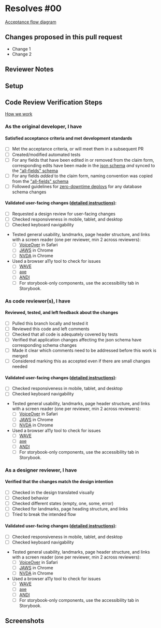 # Resolves #00

[Acceptance flow diagram](https://github.com/newjersey/dol-ui-claimant-intake/blob/main/docs/development-acceptance-flow.drawio.svg)

<!--
    If applicable, insert the GH issue number in the markdown header above.
    The hyperlink will be filled in by GitHub magic.
    The key word "Resolves" before the issue number will mark the issue as done when merged.
    Insert a non-keyword if you don't want the issue marked done upon merge)
--->

## Changes proposed in this pull request

- Change 1
- Change 2

<!--
    Please add/remove/edit any of the template below to fit the needs
    of this specific PR
--->

## Reviewer Notes

<!--
    Is there anything you would like reviewers to give additional scrutiny?
--->

## Setup

<!--
    Add any steps or code to run in this section to help others run your code:

    ```sh
    echo "Code goes here"
    ```
--->

## Code Review Verification Steps

[How we work](https://github.com/newjersey/dol-ui-claimant-intake/blob/main/docs/CONTRIBUTING.md)

### As the original developer, I have

#### Satisfied acceptance criteria and met development standards

- [ ] Met the acceptance criteria, or will meet them in a subsequent PR
- [ ] Created/modified automated tests
- [ ] For any fields that have been edited in or removed from the claim form, corresponding edits have been made in the [json schema](https://github.com/newjersey/dol-ui-claimant-intake/blob/main/schemas/claim-v1.0.json) _and_ synced to the ["all-fields" schema](https://github.com/newjersey/dol-ui-claimant-intake/blob/main/schemas/claim-v1.0-all-fields.json)
- [ ] For any fields _added_ to the claim form, naming convention was copied from the ["all-fields" schema](https://github.com/newjersey/dol-ui-claimant-intake/blob/main/schemas/claim-v1.0-all-fields.json)
- [ ] Followed guidelines for [zero-downtime deploys](https://spring.io/blog/2016/05/31/zero-downtime-deployment-with-a-database) for any database schema changes

#### Validated user-facing changes ([detailed instructions)](https://github.com/newjersey/dol-ui-claimant-intake/tree/main/docs/a11y-testing-instructions.md):

- [ ] Requested a design review for user-facing changes
- [ ] Checked responsiveness in mobile, tablet, and desktop
- [ ] Checked keyboard navigability

* Tested general usability, landmarks, page header structure, and links with a screen reader (one per reviewer, min 2 across reviewers):
  - [ ] [VoiceOver](https://dequeuniversity.com/screenreaders/voiceover-keyboard-shortcuts) in Safari
  - [ ] [JAWS](https://docs.google.com/document/d/1YGVMAbQgBVYaPhTgzJeMer1iMpBsOSVCshyyu-vmGi4/edit#heading=h.4ufpsgyrhe3p) in Chrome
  - [ ] [NVDA](https://www.nvaccess.org/files/nvda/documentation/userGuide.html) in Chrome
* Used a browser a11y tool to check for issues
  - [ ] [WAVE](https://wave.webaim.org/)
  - [ ] [axe](https://www.deque.com/axe/devtools/)
  - [ ] [ANDI](https://www.ssa.gov/accessibility/andi/help/install.html#install)
  - [ ] For storybook-only components, use the accessibility tab in Storybook.

### As code reviewer(s), I have

#### Reviewed, tested, and left feedback about the changes

- [ ] Pulled this branch locally and tested it
- [ ] Reviewed this code and left comments
- [ ] Checked that all code is adequately covered by tests
- [ ] Verified that application changes affecting the json schema have corresponding schema changes
- [ ] Made it clear which comments need to be addressed before this work is merged
- [ ] Considered marking this as accepted even if there are small changes needed

#### Validated user-facing changes ([detailed instructions)](https://github.com/newjersey/dol-ui-claimant-intake/tree/main/docs/a11y-testing-instructions.md):

- [ ] Checked responsiveness in mobile, tablet, and desktop
- [ ] Checked keyboard navigability

* Tested general usability, landmarks, page header structure, and links with a screen reader (one per reviewer, min 2 across reviewers):
  - [ ] [VoiceOver](https://dequeuniversity.com/screenreaders/voiceover-keyboard-shortcuts) in Safari
  - [ ] [JAWS](https://docs.google.com/document/d/1YGVMAbQgBVYaPhTgzJeMer1iMpBsOSVCshyyu-vmGi4/edit#heading=h.4ufpsgyrhe3p) in Chrome
  - [ ] [NVDA](https://www.nvaccess.org/files/nvda/documentation/userGuide.html) in Chrome
* Used a browser a11y tool to check for issues
  - [ ] [WAVE](https://wave.webaim.org/)
  - [ ] [axe](https://www.deque.com/axe/devtools/)
  - [ ] [ANDI](https://www.ssa.gov/accessibility/andi/help/install.html#install)
  - [ ] For storybook-only components, use the accessibility tab in Storybook.

### As a designer reviewer, I have

#### Verified that the changes match the design intention

- [ ] Checked in the design translated visually
- [ ] Checked behavior
- [ ] Checked different states (empty, one, some, error)
- [ ] Checked for landmarks, page heading structure, and links
- [ ] Tried to break the intended flow

#### Validated user-facing changes ([detailed instructions)](https://github.com/newjersey/dol-ui-claimant-intake/tree/main/docs/a11y-testing-instructions.md):

- [ ] Checked responsiveness in mobile, tablet, and desktop
- [ ] Checked keyboard navigability

* Tested general usability, landmarks, page header structure, and links with a screen reader (one per reviewer, min 2 across reviewers):
  - [ ] [VoiceOver](https://dequeuniversity.com/screenreaders/voiceover-keyboard-shortcuts) in Safari
  - [ ] [JAWS](https://docs.google.com/document/d/1YGVMAbQgBVYaPhTgzJeMer1iMpBsOSVCshyyu-vmGi4/edit#heading=h.4ufpsgyrhe3p) in Chrome
  - [ ] [NVDA](https://www.nvaccess.org/files/nvda/documentation/userGuide.html) in Chrome
* Used a browser a11y tool to check for issues
  - [ ] [WAVE](https://wave.webaim.org/)
  - [ ] [axe](https://www.deque.com/axe/devtools/)
  - [ ] [ANDI](https://www.ssa.gov/accessibility/andi/help/install.html#install)
  - [ ] For storybook-only components, use the accessibility tab in Storybook.

## Screenshots

<!-- If this PR makes visible interface changes, an image of the finished interface can help reviewers
and casual observers understand the context of the changes.
A before image is optional and can be included at the submitter's discretion.

Consider using an animated image to show an entire workflow.
You may want to use [GIPHY Capture](https://giphy.com/apps/giphycapture) for this! 📸

_Please frame images to show useful context but also highlight the affected regions._
--->
